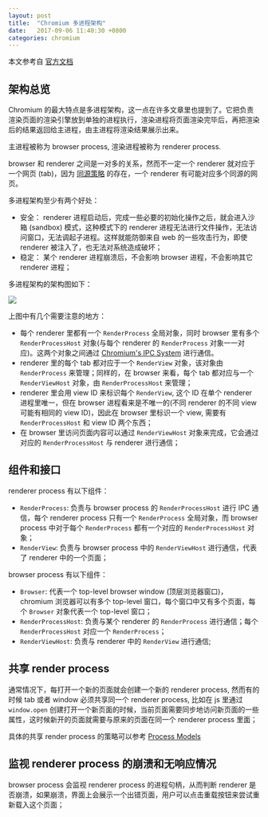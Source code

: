 ```yaml
---
layout: post
title:  "Chromium 多进程架构"
date:   2017-09-06 11:40:30 +0800
categories: chromium
---
```


 
 


本文参考自 [官方文档](http://www.chromium.org/developers/design-documents/multi-process-architecture)


## 架构总览

Chromium 的最大特点是多进程架构，这一点在许多文章里也提到了。它把负责渲染页面的渲染引擎放到单独的进程执行，渲染进程将页面渲染完毕后，再把渲染后的结果返回给主进程，由主进程将渲染结果展示出来。

主进程被称为 browser process, 渲染进程被称为 renderer process.

browser 和 renderer 之间是一对多的关系，然而不一定一个 renderer 就对应于一个网页 (tab)，因为 [同源策略](https://developer.mozilla.org/zh-CN/docs/Web/Security/Same-origin_policy) 的存在，一个 renderer 有可能对应多个同源的网页。

多进程架构至少有两个好处：
- 安全： renderer 进程启动后，完成一些必要的初始化操作之后，就会进入沙箱 (sandbox) 模式，这种模式下的 renderer 进程无法进行文件操作，无法访问窗口，无法调起子进程。这样就能防御来自 web 的一些攻击行为，即使 renderer 被注入了，也无法对系统造成破坏；
- 稳定： 某个 renderer 进程崩溃后，不会影响 browser 进程，不会影响其它 renderer 进程；

多进程架构的架构图如下：

![]( {{site.url}}/asset/chromium-architecture.png )

上图中有几个需要注意的地方：
- 每个 renderer 里都有一个 `RenderProcess` 全局对象，同时 browser 里有多个 `RenderProcessHost` 对象(与每个 renderer 的 `RenderProcess` 对象一一对应)。这两个对象之间通过 [Chromium's IPC System](http://www.chromium.org/developers/design-documents/inter-process-communication) 进行通信。
- renderer 里的每个 tab 都对应于一个 `RenderView` 对象，该对象由 `RenderProcess` 来管理；同样的，在 browser 来看，每个 tab 都对应与一个 `RenderViewHost` 对象，由 `RenderProcessHost` 来管理；
- renderer 里会用 view ID 来标识每个 `RenderView`, 这个 ID 在单个 renderer 进程里唯一，但在 browser 进程看来是不唯一的(不同 renderer 的不同 view 可能有相同的 view ID)，因此在 browser 里标识一个 view, 需要有 `RenderProcessHost` 和 view ID 两个东西；
- 在 browser 里访问页面内容可以通过 `RenderViewHost` 对象来完成，它会通过对应的 `RenderProcessHost` 与 renderer 进行通信；


## 组件和接口

renderer process 有以下组件：
- `RenderProcess`: 负责与 browser process 的 `RenderProcessHost` 进行 IPC 通信，每个 renderer process 只有一个 `RenderProcess` 全局对象，而 browser process 中对于每个 `RenderProcess` 都有一个对应的 `RenderProcessHost` 对象；
- `RenderView`: 负责与 browser process 中的 `RenderViewHost` 进行通信，代表了 renderer 中的一个页面；

browser process 有以下组件：
- `Browser`: 代表一个 top-level browser window (顶层浏览器窗口)，chromium 浏览器可以有多个 top-level 窗口，每个窗口中又有多个页面，每个 `Browser` 对象代表一个 top-level 窗口；
- `RenderProcessHost`: 负责与某个 renderer 的 `RenderProcess` 进行通信；每个 `RenderProcessHost` 对应一个 `RenderProcess`；
- `RenderViewHost`: 负责与 renderer 中的 `RenderView` 进行通信;


## 共享 render process

通常情况下，每打开一个新的页面就会创建一个新的 renderer process, 然而有的时候 tab 或者 window 必须共享同一个 renderer process, 比如在 js 里通过 `window.open` 创建打开一个新页面的时候，当前页面需要同步地访问新页面的一些属性，这时候新开的页面就需要与原来的页面在同一个 renderer process 里面；

具体的共享 render process 的策略可以参考 [Process Models](http://www.chromium.org/developers/design-documents/process-models)


## 监视 renderer process 的崩溃和无响应情况

browser process 会监视 renderer process 的进程句柄，从而判断 renderer 是否崩溃，如果崩溃，界面上会展示一个出错页面，用户可以点击重载按钮来尝试重新载入这个页面；
